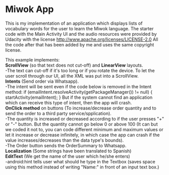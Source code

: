 Miwok App
===================================

This is my implementation of an application which displays lists of vocabulary words for the user to learn the Miwok language. The starter code with the Main Activity UI and the audio resources were provided by Udacity with the license http://www.apache.org/licenses/LICENSE-2.0
All the code after that has been added by me and uses the same copyright license.

This example implements:  
__ScrollView__ (so that text does not cut-off) and __LinearView__ layouts.  
-The text can cut-off if it's too long or if you rotate the device. To let the user scroll through our UI, all the XML was put into a ScrollView.  
__Intents__ (Send order via Whatsapp).  
-The intent will be sent even if the code below is removed in the Intent method: if (emailIntent.resolveActivity(getPackageManager()) != null) { startActivity(emailIntent); } But if the system cannot find an application which can receive this type of intent, then the app will crash.  
__OnClick method__ on buttons (To increase/decrease order quantity and to send the order to a third party service/spplication).  
-The quantity is increased or decreased according to if the user presses "+" or "-" button. But the quantity cannot go below 0 or above 100 (It can but we coded it not to, you can code different minimum and maximum values or let it increase or decrease infinitely, in which case the app can crash if the value increases/decreases than the data type's bounds).  
-The Order button sends the OrderSummary to Whatsapp.  
__Localization__ (Some strings have been translated to Spanish)  
__EditText__ (We get the name of the user which he/she enters)  
-android:hint tells user what should he type in the Textbox (saves space using this method instead of writing "Name:" in front of an input text box.)
